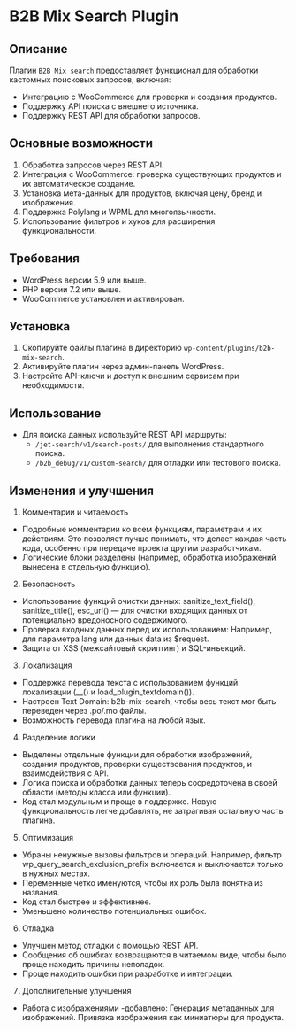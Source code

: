 # B2B Mix Search Plugin

## Описание
Плагин `B2B Mix search` предоставляет функционал для обработки кастомных поисковых запросов, включая:
- Интеграцию с WooCommerce для проверки и создания продуктов.
- Поддержку API поиска с внешнего источника.
- Поддержку REST API для обработки запросов.

## Основные возможности
1. Обработка запросов через REST API.
2. Интеграция с WooCommerce: проверка существующих продуктов и их автоматическое создание.
3. Установка мета-данных для продуктов, включая цену, бренд и изображения.
4. Поддержка Polylang и WPML для многоязычности.
5. Использование фильтров и хуков для расширения функциональности.

## Требования
- WordPress версии 5.9 или выше.
- PHP версии 7.2 или выше.
- WooCommerce установлен и активирован.

## Установка
1. Скопируйте файлы плагина в директорию `wp-content/plugins/b2b-mix-search`.
2. Активируйте плагин через админ-панель WordPress.
3. Настройте API-ключи и доступ к внешним сервисам при необходимости.

## Использование
- Для поиска данных используйте REST API маршруты:
  - `/jet-search/v1/search-posts/` для выполнения стандартного поиска.
  - `/b2b_debug/v1/custom-search/` для отладки или тестового поиска.

## Изменения и улучшения
1. Комментарии и читаемость
- Подробные комментарии ко всем функциям, параметрам и их действиям. Это позволяет лучше понимать, что делает каждая часть кода, особенно при передаче проекта другим разработчикам.
- Логические блоки разделены (например, обработка изображений вынесена в отдельную функцию).
2. Безопасность
- Использование функций очистки данных: sanitize_text_field(), sanitize_title(), esc_url() — для очистки входящих данных от потенциально вредоносного содержимого.
- Проверка входных данных перед их использованием: Например, для параметра lang или данных data из $request.
- Защита от XSS (межсайтовый скриптинг) и SQL-инъекций.
3. Локализация
- Поддержка перевода текста с использованием функций локализации (__() и load_plugin_textdomain()).
- Настроен Text Domain: b2b-mix-search, чтобы весь текст мог быть переведен через .po/.mo файлы.
- Возможность перевода плагина на любой язык.
4. Разделение логики
- Выделены отдельные функции для обработки изображений, создания продуктов, проверки существования продуктов, и взаимодействия с API.
- Логика поиска и обработки данных теперь сосредоточена в своей области (методы класса или функции).
- Код стал модульным и проще в поддержке. Новую функциональность легче добавлять, не затрагивая остальную часть плагина.
5. Оптимизация
- Убраны ненужные вызовы фильтров и операций. Например, фильтр wp_query_search_exclusion_prefix включается и выключается только в нужных местах.
- Переменные четко именуются, чтобы их роль была понятна из названия.
- Код стал быстрее и эффективнее.
- Уменьшено количество потенциальных ошибок.
6. Отладка
- Улучшен метод отладки с помощью REST API.
- Сообщения об ошибках возвращаются в читаемом виде, чтобы было проще находить причины неполадок.
- Проще находить ошибки при разработке и интеграции.
7. Дополнительные улучшения
- Работа с изображениями -добавлено: Генерация метаданных для изображений. Привязка изображения как миниатюры для продукта. 